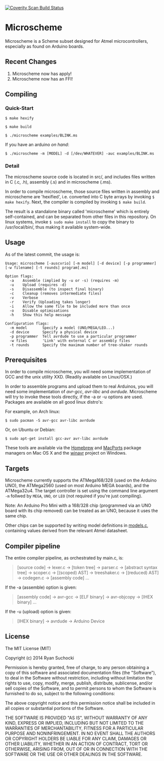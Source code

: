 <a href="https://scan.coverity.com/projects/ryansuchocki-microscheme">
  <img alt="Coverity Scan Build Status"
       src="https://scan.coverity.com/projects/16119/badge.svg"/>
</a>

Microscheme 
===========

Microscheme is a Scheme subset designed for Atmel microcontrollers, especially as found on Arduino boards.

Recent Changes
--------------

 1. Microscheme now has apply!
 2. Microscheme now has an FFI!

Compiling
---------

### Quick-Start

`$ make hexify`

`$ make build`

`$ ./microscheme examples/BLINK.ms`

If you have an arduino *on hand*:

`$ ./microscheme -m [MODEL] -d [/dev/WHATEVER] -auc examples/BLINK.ms`

### Detail

The microscheme source code is located in src/, and includes files written in C (.c, .h), assembly (.s)
and in microscheme (.ms). 

In order to compile microscheme, those source files written in assembly and microscheme are 'hexified', i.e.
converted into C byte arrays by invoking `$ make hexify`. Next, the compiler is compiled by invoking `$ make build`.

The result is a standalone binary called 'microscheme' which is entirely self-contained, and can be separated
from other files in this repository. On linux systems, invoke `$ sudo make install` to copy the binary to
/usr/local/bin/, thus making it available system-wide.

Usage
-----

As of the latest commit, the usage is:

```
Usage: microscheme [-auscvrio] [-m model] [-d device] [-p programmer] [-w filename] [-t rounds] program[.ms]

Option flags:
  -a    Assemble (implied by -u or -s) (requires -m)
  -u    Upload (requires -d)
  -s    Disassemble (to inspect final binary)
  -c    Cleanup (removes intermediate files)
  -v    Verbose
  -r    Verify (Uploading takes longer)
  -i    Allow the same file to be included more than once
  -o    Disable optimisations  
  -h    Show this help message 

Configuration flags:
  -m model       Specify a model (UNO/MEGA/LEO...)
  -d device      Specify a physical device
  -p programmer  Tell avrdude to use a particular programmer
  -w files       'Link' with external C or assembly files
  -t rounds      Specify the maximum number of tree-shaker rounds

```

Prerequisites
-------------

In order to compile microscheme, you will need some implementation of GCC and the unix utility XXD. (Readily 
available on Linux/OSX.)

In order to assemble programs and upload them to real Arduinos, you will need some implementation of *avr-gcc*, *avr-libc* and *avrdude*. Microscheme will try to invoke these tools directly, if the -a or -u options are used.
Packages are available on all good linux distro's:

For example, on Arch linux:

`$ sudo pacman -S avr-gcc avr-libc avrdude`

Or, on Ubuntu or Debian:

`$ sudo apt-get install gcc-avr avr-libc avrdude`

These tools are available via the [Homebrew](http://brew.sh/) and [MacPorts](https://www.macports.org/) package
managers on Mac OS X and the [winavr](http://winavr.sourceforge.net/) project on Windows.

Targets
-------

Microscheme currently supports the ATMega168/328 (used on the Arduino UNO), the ATMega2560 (used on most Arduino MEGA boards), and the ATMega32u4. The target controller is set using the command line argument `-m` follwed by `MEGA`, `UNO`, or `LEO` (not required if you're just compiling).

Note: An Arduino Pro Mini with a 168/328 chip (programmed via an UNO board with its chip removed) can be treated as an UNO, because it uses the same chip.

Other chips can be supported by writing model definitions in [models.c](src/models.c), containing values derived from the relevant Atmel datasheet.

Compiler pipeline
-----------------

The entire compiler pipeline, as orchestrated by main.c, is:

> [source code] → lexer.c → [token tree] → parser.c → [abstract syntax tree] → scoper.c → [(scoped) AST] → treeshaker.c → [(reduced) AST] → codegen.c → [assembly code]  ...

If the -a (assemble) option is given:

> [assembly code] → avr-gcc → [ELF binary] → avr-objcopy → [IHEX binary]  ...

If the -u (upload) option is given:

> [IHEX binary] → avrdude → Arduino Device


License
-------

The MIT License (MIT)

Copyright (c) 2014 Ryan Suchocki

Permission is hereby granted, free of charge, to any person obtaining a copy
of this software and associated documentation files (the "Software"), to deal
in the Software without restriction, including without limitation the rights
to use, copy, modify, merge, publish, distribute, sublicense, and/or sell
copies of the Software, and to permit persons to whom the Software is
furnished to do so, subject to the following conditions:

The above copyright notice and this permission notice shall be included in all
copies or substantial portions of the Software.

THE SOFTWARE IS PROVIDED "AS IS", WITHOUT WARRANTY OF ANY KIND, EXPRESS OR
IMPLIED, INCLUDING BUT NOT LIMITED TO THE WARRANTIES OF MERCHANTABILITY,
FITNESS FOR A PARTICULAR PURPOSE AND NONINFRINGEMENT. IN NO EVENT SHALL THE
AUTHORS OR COPYRIGHT HOLDERS BE LIABLE FOR ANY CLAIM, DAMAGES OR OTHER
LIABILITY, WHETHER IN AN ACTION OF CONTRACT, TORT OR OTHERWISE, ARISING FROM,
OUT OF OR IN CONNECTION WITH THE SOFTWARE OR THE USE OR OTHER DEALINGS IN THE
SOFTWARE.
